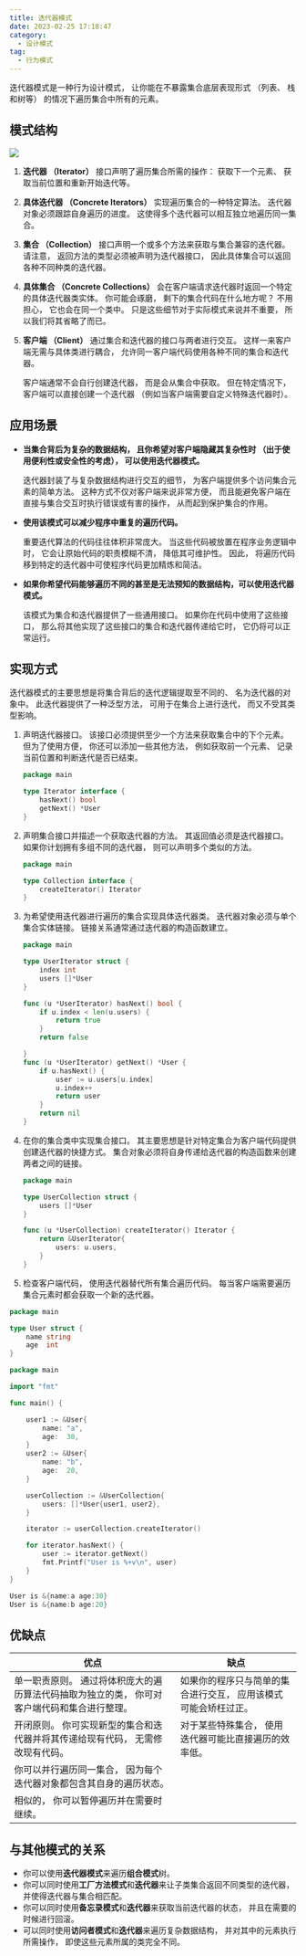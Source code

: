 ```yaml
---
title: 迭代器模式
date: 2023-02-25 17:18:47
category:
  - 设计模式
tag:
  - 行为模式
---
```


迭代器模式是一种行为设计模式， 让你能在不暴露集合底层表现形式 （列表、 栈和树等） 的情况下遍历集合中所有的元素。

## 模式结构

![](https://refactoringguru.cn/images/patterns/diagrams/iterator/structure.png?id=35ea851f8f6bbe51d79eb91e6e6519d0)

1. **迭代器 （Iterator）** 接口声明了遍历集合所需的操作： 获取下一个元素、 获取当前位置和重新开始迭代等。
2. **具体迭代器 （Concrete Iterators）** 实现遍历集合的一种特定算法。 迭代器对象必须跟踪自身遍历的进度。 这使得多个迭代器可以相互独立地遍历同一集合。
3. **集合 （Collection）** 接口声明一个或多个方法来获取与集合兼容的迭代器。 请注意， 返回方法的类型必须被声明为迭代器接口， 因此具体集合可以返回各种不同种类的迭代器。
4. **具体集合 （Concrete Collections）** 会在客户端请求迭代器时返回一个特定的具体迭代器类实体。 你可能会琢磨， 剩下的集合代码在什么地方呢？ 不用担心， 它也会在同一个类中。 只是这些细节对于实际模式来说并不重要， 所以我们将其省略了而已。
5. **客户端 （Client）** 通过集合和迭代器的接口与两者进行交互。 这样一来客户端无需与具体类进行耦合， 允许同一客户端代码使用各种不同的集合和迭代器。

    客户端通常不会自行创建迭代器， 而是会从集合中获取。 但在特定情况下， 客户端可以直接创建一个迭代器 （例如当客户端需要自定义特殊迭代器时）。

## 应用场景

* **当集合背后为复杂的数据结构， 且你希望对客户端隐藏其复杂性时 （出于使用便利性或安全性的考虑）， 可以使用迭代器模式。**

    迭代器封装了与复杂数据结构进行交互的细节， 为客户端提供多个访问集合元素的简单方法。 这种方式不仅对客户端来说非常方便， 而且能避免客户端在直接与集合交互时执行错误或有害的操作， 从而起到保护集合的作用。
* **使用该模式可以减少程序中重复的遍历代码。**

    重要迭代算法的代码往往体积非常庞大。 当这些代码被放置在程序业务逻辑中时， 它会让原始代码的职责模糊不清， 降低其可维护性。 因此， 将遍历代码移到特定的迭代器中可使程序代码更加精炼和简洁。
* **如果你希望代码能够遍历不同的甚至是无法预知的数据结构，可以使用迭代器模式。**

    该模式为集合和迭代器提供了一些通用接口。 如果你在代码中使用了这些接口， 那么将其他实现了这些接口的集合和迭代器传递给它时， 它仍将可以正常运行。

## 实现方式

迭代器模式的主要思想是将集合背后的迭代逻辑提取至不同的、 名为迭代器的对象中。 此迭代器提供了一种泛型方法， 可用于在集合上进行迭代， 而又不受其类型影响。

1. 声明迭代器接口。 该接口必须提供至少一个方法来获取集合中的下个元素。 但为了使用方便， 你还可以添加一些其他方法， 例如获取前一个元素、 记录当前位置和判断迭代是否已结束。

    ```go iterator.go: 迭代器
    package main

    type Iterator interface {
        hasNext() bool
        getNext() *User
    }
    ```

2. 声明集合接口并描述一个获取迭代器的方法。 其返回值必须是迭代器接口。 如果你计划拥有多组不同的迭代器， 则可以声明多个类似的方法。

    ```go collection.go: 集合
    package main

    type Collection interface {
        createIterator() Iterator
    }
    ```

3. 为希望使用迭代器进行遍历的集合实现具体迭代器类。 迭代器对象必须与单个集合实体链接。 链接关系通常通过迭代器的构造函数建立。

    ```go userIterator.go: 具体迭代器
    package main

    type UserIterator struct {
        index int
        users []*User
    }

    func (u *UserIterator) hasNext() bool {
        if u.index < len(u.users) {
            return true
        }
        return false

    }
    func (u *UserIterator) getNext() *User {
        if u.hasNext() {
            user := u.users[u.index]
            u.index++
            return user
        }
        return nil
    }
    ```

4. 在你的集合类中实现集合接口。 其主要思想是针对特定集合为客户端代码提供创建迭代器的快捷方式。 集合对象必须将自身传递给迭代器的构造函数来创建两者之间的链接。

    ```go userCollection.go: 具体集合
    package main

    type UserCollection struct {
        users []*User
    }

    func (u *UserCollection) createIterator() Iterator {
        return &UserIterator{
            users: u.users,
        }
    }
    ```

5. 检查客户端代码， 使用迭代器替代所有集合遍历代码。 每当客户端需要遍历集合元素时都会获取一个新的迭代器。

```go user.go: 客户端代码
package main

type User struct {
    name string
    age  int
}
```

```go main.go: 客户端代码
package main

import "fmt"

func main() {

    user1 := &User{
        name: "a",
        age:  30,
    }
    user2 := &User{
        name: "b",
        age:  20,
    }

    userCollection := &UserCollection{
        users: []*User{user1, user2},
    }

    iterator := userCollection.createIterator()

    for iterator.hasNext() {
        user := iterator.getNext()
        fmt.Printf("User is %+v\n", user)
    }
}
```

```go output.txt: 执行结果
User is &{name:a age:30}
User is &{name:b age:20}
```

## 优缺点

| 优点                                                                                         | 缺点                                                            |
| -------------------------------------------------------------------------------------------- | --------------------------------------------------------------- |
| 单一职责原则。 通过将体积庞大的遍历算法代码抽取为独立的类， 你可对客户端代码和集合进行整理。 | 如果你的程序只与简单的集合进行交互， 应用该模式可能会矫枉过正。 |
| 开闭原则。 你可实现新型的集合和迭代器并将其传递给现有代码， 无需修改现有代码。               | 对于某些特殊集合， 使用迭代器可能比直接遍历的效率低。           |
| 你可以并行遍历同一集合， 因为每个迭代器对象都包含其自身的遍历状态。                          |                                                                 |
| 相似的， 你可以暂停遍历并在需要时继续。                                                      |                                                                 |

## 与其他模式的关系

* 你可以使用**迭代器模式**来遍历**组合模式**树。
* 你可以同时使用**工厂方法模式**和**迭代器**来让子类集合返回不同类型的迭代器， 并使得迭代器与集合相匹配。
* 你可以同时使用**备忘录模式**和**迭代器**来获取当前迭代器的状态， 并且在需要的时候进行回滚。
* 可以同时使用**访问者模式**和**迭代器**来遍历复杂数据结构， 并对其中的元素执行所需操作， 即使这些元素所属的类完全不同。